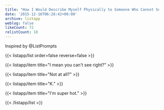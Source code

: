 ```yaml
---
title: "How I Would Describe Myself Physically to Someone Who Cannot See \U0001F648"
date: '2015-12-16T06:28:42+00:00'
archive: listapp
weblog: false
likeCount: 72
relistCount: 18
---
```


Inspired by @ListPrompts

<!--more-->

{{< listapp/list order=false reverse=false >}}

   {{< listapp/item title="I mean you can't see right?" >}}

   {{< listapp/item title="Not at all?" >}}

   {{< listapp/item title="K." >}}

   {{< listapp/item title="I'm super hot." >}}

{{< /listapp/list >}}
